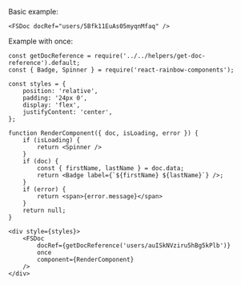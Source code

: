 Basic example:

    <FSDoc docRef="users/5Bfk11EuAs05myqnMfaq" />

Example with once:

    const getDocReference = require('../../helpers/get-doc-reference').default;
    const { Badge, Spinner } = require('react-rainbow-components');

    const styles = {
        position: 'relative',
        padding: '24px 0',
        display: 'flex',
        justifyContent: 'center',
    };

    function RenderComponent({ doc, isLoading, error }) {
        if (isLoading) {
            return <Spinner />
        }
        if (doc) {
            const { firstName, lastName } = doc.data;
            return <Badge label={`${firstName} ${lastName}`} />;
        }
        if (error) {
            return <span>{error.message}</span>
        }
        return null;
    }

    <div style={styles}>
        <FSDoc
            docRef={getDocReference('users/auISkNVziru5hBg5kPlb')}
            once
            component={RenderComponent}
        />
    </div>
